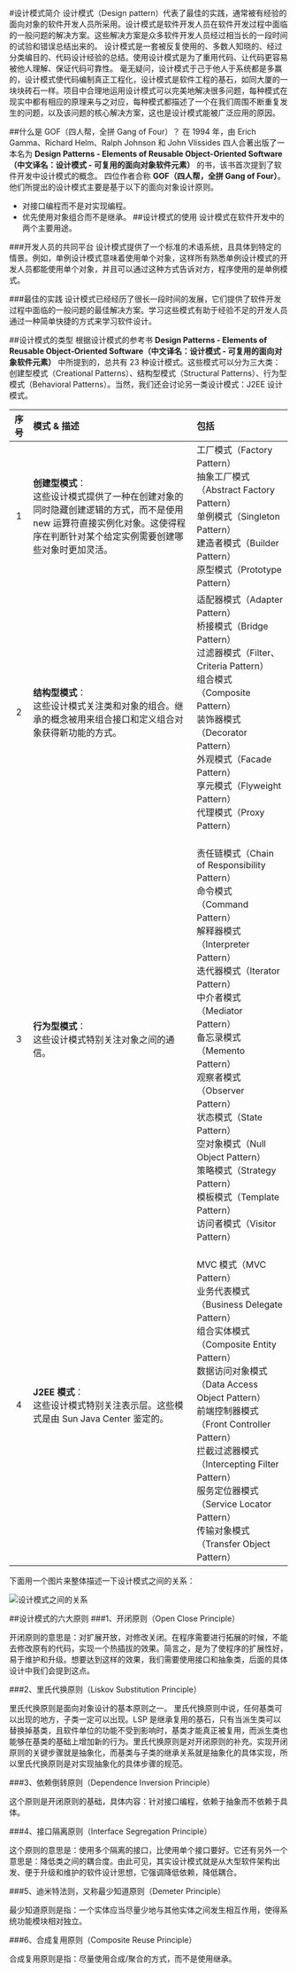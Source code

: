 #设计模式简介
设计模式（Design pattern）代表了最佳的实践，通常被有经验的面向对象的软件开发人员所采用。设计模式是软件开发人员在软件开发过程中面临的一般问题的解决方案。这些解决方案是众多软件开发人员经过相当长的一段时间的试验和错误总结出来的。
设计模式是一套被反复使用的、多数人知晓的、经过分类编目的、代码设计经验的总结。使用设计模式是为了重用代码、让代码更容易被他人理解、保证代码可靠性。 毫无疑问，设计模式于己于他人于系统都是多赢的，设计模式使代码编制真正工程化，设计模式是软件工程的基石，如同大厦的一块块砖石一样。项目中合理地运用设计模式可以完美地解决很多问题，每种模式在现实中都有相应的原理来与之对应，每种模式都描述了一个在我们周围不断重复发生的问题，以及该问题的核心解决方案，这也是设计模式能被广泛应用的原因。
 
##什么是 GOF（四人帮，全拼 Gang of Four）？
在 1994 年，由 Erich Gamma、Richard Helm、Ralph Johnson 和 John Vlissides 四人合著出版了一本名为 **Design Patterns - Elements of Reusable Object-Oriented Software（中文译名：设计模式 - 可复用的面向对象软件元素）** 的书，该书首次提到了软件开发中设计模式的概念。
四位作者合称 **GOF（四人帮，全拼 Gang of Four）**。他们所提出的设计模式主要是基于以下的面向对象设计原则。
- 对接口编程而不是对实现编程。
- 优先使用对象组合而不是继承。
##设计模式的使用
设计模式在软件开发中的两个主要用途。

###开发人员的共同平台
设计模式提供了一个标准的术语系统，且具体到特定的情景。例如，单例设计模式意味着使用单个对象，这样所有熟悉单例设计模式的开发人员都能使用单个对象，并且可以通过这种方式告诉对方，程序使用的是单例模式。

###最佳的实践
设计模式已经经历了很长一段时间的发展，它们提供了软件开发过程中面临的一般问题的最佳解决方案。学习这些模式有助于经验不足的开发人员通过一种简单快捷的方式来学习软件设计。

##设计模式的类型
根据设计模式的参考书 **Design Patterns - Elements of Reusable Object-Oriented Software（中文译名：设计模式 - 可复用的面向对象软件元素）** 中所提到的，总共有 23 种设计模式。这些模式可以分为三大类：创建型模式（Creational Patterns）、结构型模式（Structural Patterns）、行为型模式（Behavioral Patterns）。当然，我们还会讨论另一类设计模式：J2EE 设计模式。

| 序号 | 模式 & 描述 | 包括 |
| :----: | :----- | :----- |
|1|**创建型模式**：<br/> 这些设计模式提供了一种在创建对象的同时隐藏创建逻辑的方式，而不是使用 new 运算符直接实例化对象。这使得程序在判断针对某个给定实例需要创建哪些对象时更加灵活。| 工厂模式（Factory Pattern）<br/> 抽象工厂模式（Abstract Factory Pattern）<br/> 单例模式（Singleton Pattern）<br/> 建造者模式（Builder Pattern）<br/> 原型模式（Prototype Pattern）|
|2|**结构型模式**：<br/> 这些设计模式关注类和对象的组合。继承的概念被用来组合接口和定义组合对象获得新功能的方式。|适配器模式（Adapter Pattern）<br/> 桥接模式（Bridge Pattern）<br/> 过滤器模式（Filter、Criteria Pattern）<br/> 组合模式（Composite Pattern）<br/> 装饰器模式（Decorator Pattern）<br/> 外观模式（Facade Pattern）<br/> 享元模式（Flyweight Pattern）<br/> 代理模式（Proxy Pattern）|
|3|**行为型模式**：<br/> 这些设计模式特别关注对象之间的通信。|<br/> 责任链模式（Chain of Responsibility Pattern）<br/> 命令模式（Command Pattern）<br/> 解释器模式（Interpreter Pattern）<br/> 迭代器模式（Iterator Pattern）<br/> 中介者模式（Mediator Pattern）<br/> 备忘录模式（Memento Pattern）<br/> 观察者模式（Observer Pattern）<br/> 状态模式（State Pattern）<br/> 空对象模式（Null Object Pattern）<br/> 策略模式（Strategy Pattern）<br/> 模板模式（Template Pattern）<br/> 访问者模式（Visitor Pattern）|
|4|**J2EE 模式**：<br/> 这些设计模式特别关注表示层。这些模式是由 Sun Java Center 鉴定的。|<br/>MVC 模式（MVC Pattern）<br/>业务代表模式（Business Delegate Pattern）<br/>组合实体模式（Composite Entity Pattern）<br/>数据访问对象模式（Data Access Object Pattern）<br/>前端控制器模式（Front Controller Pattern）<br/>拦截过滤器模式（Intercepting Filter Pattern）<br/>服务定位器模式（Service Locator Pattern）<br/>传输对象模式（Transfer Object Pattern）|

下面用一个图片来整体描述一下设计模式之间的关系：

![设计模式之间的关系](https://lhyshome-public.oss-cn-zhangjiakou.aliyuncs.com/designpattern/Designpattern.jpg "设计模式之间的关系")

##设计模式的六大原则
###1、开闭原则（Open Close Principle）

开闭原则的意思是：对扩展开放，对修改关闭。在程序需要进行拓展的时候，不能去修改原有的代码，实现一个热插拔的效果。简言之，是为了使程序的扩展性好，易于维护和升级。想要达到这样的效果，我们需要使用接口和抽象类，后面的具体设计中我们会提到这点。

###2、里氏代换原则（Liskov Substitution Principle）

里氏代换原则是面向对象设计的基本原则之一。 里氏代换原则中说，任何基类可以出现的地方，子类一定可以出现。LSP 是继承复用的基石，只有当派生类可以替换掉基类，且软件单位的功能不受到影响时，基类才能真正被复用，而派生类也能够在基类的基础上增加新的行为。里氏代换原则是对开闭原则的补充。实现开闭原则的关键步骤就是抽象化，而基类与子类的继承关系就是抽象化的具体实现，所以里氏代换原则是对实现抽象化的具体步骤的规范。

###3、依赖倒转原则（Dependence Inversion Principle）

这个原则是开闭原则的基础，具体内容：针对接口编程，依赖于抽象而不依赖于具体。

###4、接口隔离原则（Interface Segregation Principle）

这个原则的意思是：使用多个隔离的接口，比使用单个接口要好。它还有另外一个意思是：降低类之间的耦合度。由此可见，其实设计模式就是从大型软件架构出发、便于升级和维护的软件设计思想，它强调降低依赖，降低耦合。

###5、迪米特法则，又称最少知道原则（Demeter Principle）

最少知道原则是指：一个实体应当尽量少地与其他实体之间发生相互作用，使得系统功能模块相对独立。

###6、合成复用原则（Composite Reuse Principle）

合成复用原则是指：尽量使用合成/聚合的方式，而不是使用继承。
